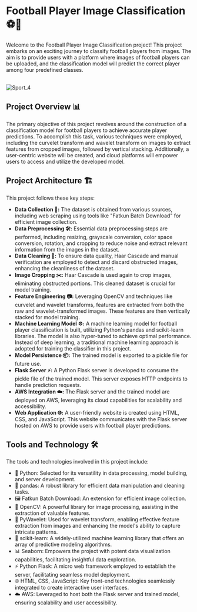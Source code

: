 #  Football Player Image Classification ⚽🥅
Welcome to the Football Player Image Classification project! This project embarks on an exciting journey to classify football players from images. The aim is to provide users with a platform where images of football players can be uploaded, and the classification model will predict the correct player among four predefined classes.
<br><br>


![Sport_4](https://github.com/KumudithaSilva/Football_Players_Face_Detector/assets/131386682/2c2a497c-041a-465d-a341-e4922afe17e6)

## Project Overview 📊
The primary objective of this project revolves around the construction of a classification model for football players to achieve accurate player predictions. To accomplish this task, various techniques were employed, including the curvelet transform and wavelet transform on images to extract features from cropped images, followed by vertical stacking. Additionally, a user-centric website will be created, and cloud platforms will empower users to access and utilize the developed model.

## Project Architecture 🏗️
This project follows these key steps:
- **Data Collection 📂:** The dataset is obtained from various sources, including web scraping using tools like "Fatkun Batch Download" for efficient image collection.
- **Data Preprocessing 🛠️:** Essential data preprocessing steps are performed, including resizing, grayscale conversion, color space conversion, rotation, and cropping to reduce noise and extract relevant information from the images in the dataset.
- **Data Cleaning 🧹:** To ensure data quality, Haar Cascade and manual verification are employed to detect and discard obstructed images, enhancing the cleanliness of the dataset.
- **Image Cropping ✂️:** Haar Cascade is used again to crop images, eliminating obstructed portions. This cleaned dataset is crucial for model training.
- **Feature Engineering 📷:** Leveraging OpenCV and techniques like curvelet and wavelet transforms, features are extracted from both the raw and wavelet-transformed images. These features are then vertically stacked for model training.
- **Machine Learning Model ⚙️:** A machine learning model for football player classification is built, utilizing Python's pandas and scikit-learn libraries. The model is also hyper-tuned to achieve optimal performance. Instead of deep learning, a traditional machine learning approach is adopted for training the classifier in this project.
- **Model Persistence 📦:** The trained model is exported to a pickle file for future use.
- **Flask Server ⚡:** A Python Flask server is developed to consume the pickle file of the trained model. This server exposes HTTP endpoints to handle prediction requests.
- **AWS Integration ☁️:** The Flask server and the trained model are deployed on AWS, leveraging its cloud capabilities for scalability and accessibility.
- **Web Application 🌐:** A user-friendly website is created using HTML, CSS, and JavaScript. This website communicates with the Flask server hosted on AWS to provide users with football player predictions.

## Tools and Technology 🛠️
The tools and technologies involved in this project include:
-	🐍 Python: Selected for its versatility in data processing, model building, and server development.
-	🐼 pandas: A robust library for efficient data manipulation and cleaning tasks.
-	🖼️ Fatkun Batch Download: An extension for efficient image collection.
-	📸 OpenCV: A powerful library for image processing, assisting in the extraction of valuable features.
-	🌌 PyWavelet: Used for wavelet transform, enabling effective feature extraction from images and enhancing the model's ability to capture intricate patterns.
-	🧠 scikit-learn: A widely-utilized machine learning library that offers an array of predictive modeling algorithms.
-	📊 Seaborn: Empowers the project with potent data visualization capabilities, facilitating insightful data exploration.
-	⚡ Python Flask: A micro web framework employed to establish the server, facilitating seamless model deployment.
-	🌐 HTML, CSS, JavaScript: Key front-end technologies seamlessly integrated to create interactive user interfaces.
-	☁️ AWS: Leveraged to host both the Flask server and trained model, ensuring scalability and user accessibility.
